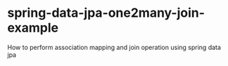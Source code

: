 # spring-data-jpa-one2many-join-example
How to perform association mapping and join operation using spring data jpa
